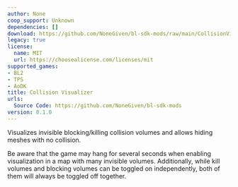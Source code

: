 ```yaml
---
author: None
coop_support: Unknown
dependencies: []
download: https://github.com/NoneGiven/bl-sdk-mods/raw/main/CollisionVisualizer/CollisionVisualizer.zip
legacy: true
license:
  name: MIT
  url: https://choosealicense.com/licenses/mit
supported_games:
- BL2
- TPS
- AoDK
title: Collision Visualizer
urls:
  Source Code: https://github.com/NoneGiven/bl-sdk-mods
version: 0.1.0
---
```

Visualizes invisible blocking/killing collision volumes and allows hiding meshes with no collision.

Be aware that the game may hang for several seconds when enabling visualization in a map with many invisible volumes. Additionally, while kill volumes and blocking volumes can be toggled on independently, both of them will always be toggled off together.